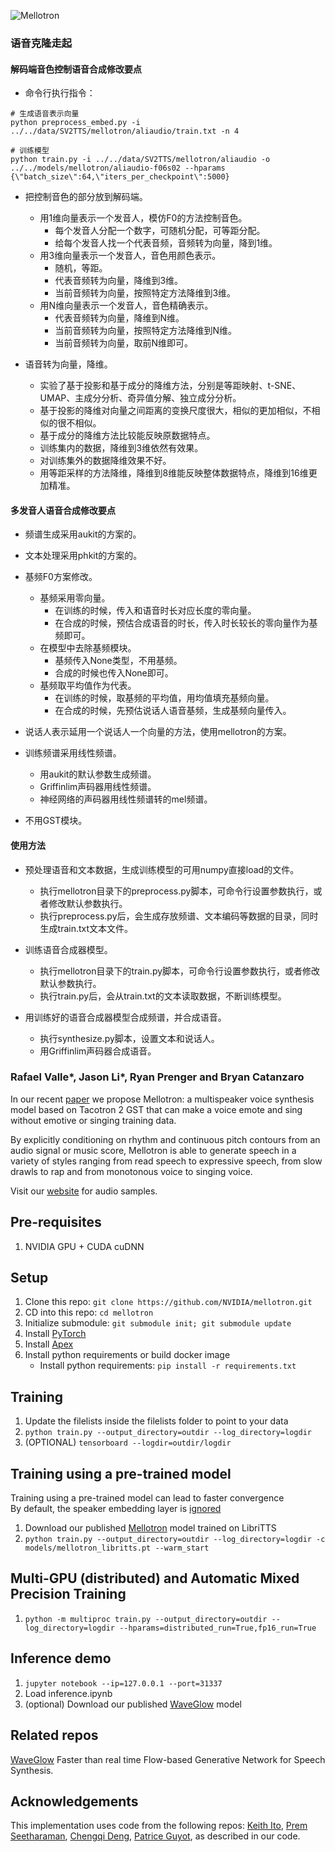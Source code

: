 ![Mellotron](mellotron_logo.png "Mellotron")

### 语音克隆走起

#### 解码端音色控制语音合成修改要点

* 命令行执行指令：
```commandline
# 生成语音表示向量
python preprocess_embed.py -i ../../data/SV2TTS/mellotron/aliaudio/train.txt -n 4

# 训练模型
python train.py -i ../../data/SV2TTS/mellotron/aliaudio -o ../../models/mellotron/aliaudio-f06s02 --hparams {\"batch_size\":64,\"iters_per_checkpoint\":5000}
```


* 把控制音色的部分放到解码端。
    + 用1维向量表示一个发音人，模仿F0的方法控制音色。
        - 每个发音人分配一个数字，可随机分配，可等距分配。
        - 给每个发音人找一个代表音频，音频转为向量，降到1维。
    + 用3维向量表示一个发音人，音色用颜色表示。
        - 随机，等距。
        - 代表音频转为向量，降维到3维。
        - 当前音频转为向量，按照特定方法降维到3维。
    + 用N维向量表示一个发音人，音色精确表示。
        - 代表音频转为向量，降维到N维。
        - 当前音频转为向量，按照特定方法降维到N维。
        - 当前音频转为向量，取前N维即可。

* 语音转为向量，降维。
    + 实验了基于投影和基于成分的降维方法，分别是等距映射、t-SNE、UMAP、主成分分析、奇异值分解、独立成分分析。
    + 基于投影的降维对向量之间距离的变换尺度很大，相似的更加相似，不相似的很不相似。
    + 基于成分的降维方法比较能反映原数据特点。
    + 训练集内的数据，降维到3维依然有效果。
    + 对训练集外的数据降维效果不好。
    + 用等距采样的方法降维，降维到8维能反映整体数据特点，降维到16维更加精准。

#### 多发音人语音合成修改要点

* 频谱生成采用aukit的方案的。

* 文本处理采用phkit的方案的。

* 基频F0方案修改。
    + 基频采用零向量。
        - 在训练的时候，传入和语音时长对应长度的零向量。
        - 在合成的时候，预估合成语音的时长，传入时长较长的零向量作为基频即可。
    + 在模型中去除基频模块。
        - 基频传入None类型，不用基频。
        - 合成的时候也传入None即可。
    + 基频取平均值作为代表。
        - 在训练的时候，取基频的平均值，用均值填充基频向量。
        - 在合成的时候，先预估说话人语音基频，生成基频向量传入。
        
* 说话人表示延用一个说话人一个向量的方法，使用mellotron的方案。

* 训练频谱采用线性频谱。
    + 用aukit的默认参数生成频谱。
    + Griffinlim声码器用线性频谱。
    + 神经网络的声码器用线性频谱转的mel频谱。

* 不用GST模块。

#### 使用方法

* 预处理语音和文本数据，生成训练模型的可用numpy直接load的文件。
    + 执行mellotron目录下的preprocess.py脚本，可命令行设置参数执行，或者修改默认参数执行。
    + 执行preprocess.py后，会生成存放频谱、文本编码等数据的目录，同时生成train.txt文本文件。

* 训练语音合成器模型。
    + 执行mellotron目录下的train.py脚本，可命令行设置参数执行，或者修改默认参数执行。
    + 执行train.py后，会从train.txt的文本读取数据，不断训练模型。

* 用训练好的语音合成器模型合成频谱，并合成语音。
    + 执行synthesize.py脚本，设置文本和说话人。
    + 用Griffinlim声码器合成语音。



### Rafael Valle\*, Jason Li\*, Ryan Prenger and Bryan Catanzaro
In our recent [paper] we propose Mellotron: a multispeaker voice synthesis model
based on Tacotron 2 GST that can make a voice emote and sing without emotive or
singing training data. 

By explicitly conditioning on rhythm and continuous pitch
contours from an audio signal or music score, Mellotron is able to generate
speech in a variety of styles ranging from read speech to expressive speech,
from slow drawls to rap and from monotonous voice to singing voice.

Visit our [website] for audio samples.

## Pre-requisites
1. NVIDIA GPU + CUDA cuDNN

## Setup
1. Clone this repo: `git clone https://github.com/NVIDIA/mellotron.git`
2. CD into this repo: `cd mellotron`
3. Initialize submodule: `git submodule init; git submodule update`
4. Install [PyTorch]
5. Install [Apex]
6. Install python requirements or build docker image 
    - Install python requirements: `pip install -r requirements.txt`

## Training
1. Update the filelists inside the filelists folder to point to your data
2. `python train.py --output_directory=outdir --log_directory=logdir`
3. (OPTIONAL) `tensorboard --logdir=outdir/logdir`

## Training using a pre-trained model
Training using a pre-trained model can lead to faster convergence  
By default, the speaker embedding layer is [ignored]

1. Download our published [Mellotron] model trained on LibriTTS
2. `python train.py --output_directory=outdir --log_directory=logdir -c models/mellotron_libritts.pt --warm_start`

## Multi-GPU (distributed) and Automatic Mixed Precision Training
1. `python -m multiproc train.py --output_directory=outdir --log_directory=logdir --hparams=distributed_run=True,fp16_run=True`

## Inference demo
1. `jupyter notebook --ip=127.0.0.1 --port=31337`
2. Load inference.ipynb 
3. (optional) Download our published [WaveGlow](https://drive.google.com/open?id=1Rm5rV5XaWWiUbIpg5385l5sh68z2bVOE) model

## Related repos
[WaveGlow](https://github.com/NVIDIA/WaveGlow) Faster than real time Flow-based
Generative Network for Speech Synthesis.

## Acknowledgements
This implementation uses code from the following repos: [Keith
Ito](https://github.com/keithito/tacotron/), [Prem
Seetharaman](https://github.com/pseeth/pytorch-stft), 
[Chengqi Deng](https://github.com/KinglittleQ/GST-Tacotron),
[Patrice Guyot](https://github.com/patriceguyot/Yin), as described in our code.

[ignored]: https://github.com/NVIDIA/mellotron/blob/master/hparams.py#L22
[paper]: https://arxiv.org/abs/1910.11997
[WaveGlow]: https://drive.google.com/file/d/1WsibBTsuRg_SF2Z6L6NFRTT-NjEy1oTx/view?usp=sharing
[Mellotron]: https://drive.google.com/open?id=1ZesPPyRRKloltRIuRnGZ2LIUEuMSVjkI
[pytorch]: https://github.com/pytorch/pytorch#installation
[website]: https://nv-adlr.github.io/Mellotron
[Apex]: https://github.com/nvidia/apex
[AMP]: https://github.com/NVIDIA/apex/tree/master/apex/amp
